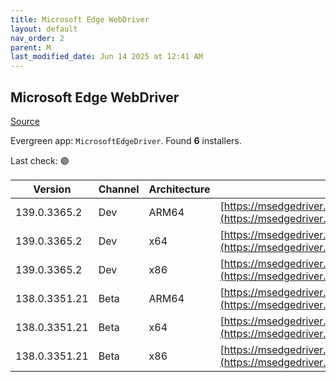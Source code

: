 ```yaml
---
title: Microsoft Edge WebDriver
layout: default
nav_order: 2
parent: M
last_modified_date: Jun 14 2025 at 12:41 AM
---
```


## Microsoft Edge WebDriver

[Source](https://www.microsoft.com/edge)

Evergreen app: `MicrosoftEdgeDriver`. Found **6** installers.

Last check: 🟢

| Version       | Channel | Architecture | URI                                                                                                                                            |
| ------------- | ------- | ------------ | ---------------------------------------------------------------------------------------------------------------------------------------------- |
| 139.0.3365.2  | Dev     | ARM64        | [https://msedgedriver.azureedge.net/139.0.3365.2/edgedriver_arm64.zip](https://msedgedriver.azureedge.net/139.0.3365.2/edgedriver_arm64.zip)   |
| 139.0.3365.2  | Dev     | x64          | [https://msedgedriver.azureedge.net/139.0.3365.2/edgedriver_win64.zip](https://msedgedriver.azureedge.net/139.0.3365.2/edgedriver_win64.zip)   |
| 139.0.3365.2  | Dev     | x86          | [https://msedgedriver.azureedge.net/139.0.3365.2/edgedriver_win32.zip](https://msedgedriver.azureedge.net/139.0.3365.2/edgedriver_win32.zip)   |
| 138.0.3351.21 | Beta    | ARM64        | [https://msedgedriver.azureedge.net/138.0.3351.21/edgedriver_arm64.zip](https://msedgedriver.azureedge.net/138.0.3351.21/edgedriver_arm64.zip) |
| 138.0.3351.21 | Beta    | x64          | [https://msedgedriver.azureedge.net/138.0.3351.21/edgedriver_win64.zip](https://msedgedriver.azureedge.net/138.0.3351.21/edgedriver_win64.zip) |
| 138.0.3351.21 | Beta    | x86          | [https://msedgedriver.azureedge.net/138.0.3351.21/edgedriver_win32.zip](https://msedgedriver.azureedge.net/138.0.3351.21/edgedriver_win32.zip) |
